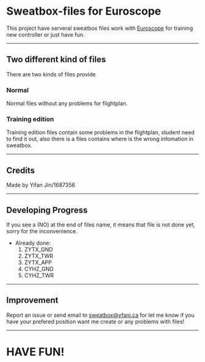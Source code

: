 # **Sweatbox-files for Euroscope**

This project have serveral sweatbox files work with [Euroscope](https://euroscope.hu) for training new controller or just have fun.

---

## **Two different kind of files**

There are two kinds of files provide

### Normal

Normal files without any problems for flightplan.

### Training edition

Training edition files contain some problems in the flightplan, student need to find it out, also there is a files contains where is the wrong infomation in sweatbox.

---

## **Credits**
Made by Yifan Jin/1687356

---

## **Developing Progress**
If you see a (NO) at the end of files name, it means that file is not done yet, sorry for the inconvenience.

- Already done:
    1. ZYTX_GND
    2. ZYTX_TWR
    3. ZYTX_APP
    4. CYHZ_GND
    5. CYHZ_TWR

---

## **Improvement**
Report an issue or send email to sweatbox@yfanj.ca for let me know if you have your prefered position want me create or any problems with files!

---

# **HAVE FUN!**